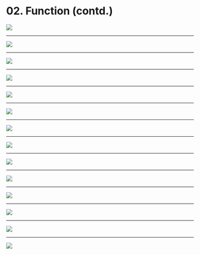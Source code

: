 # 02. Function (contd.)

![](https://i.imgur.com/TB4awJH.png)

---

![](https://i.imgur.com/xekN5BM.png)

---

![](https://i.imgur.com/pm6CUnI.png)

---

![](https://i.imgur.com/UQbkjbq.png)

---

![](https://i.imgur.com/6UXUjth.png)

---

![](https://i.imgur.com/XhnYEpm.png)

---

![](https://i.imgur.com/VuIWHYw.png)

---

![](https://i.imgur.com/vmADEnR.png)

---

![](https://i.imgur.com/XmXP3hA.png)

---

![](https://i.imgur.com/o1aeUQw.png)

---

![](https://i.imgur.com/uOp671t.png)

---

![](https://i.imgur.com/mseXo84.png)

---

![](https://i.imgur.com/U5ibQXr.png)

---

![](https://i.imgur.com/jbyY5yC.png)
